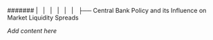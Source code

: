 ####### |   |   |   |   |   |   ├── Central Bank Policy and its Influence on Market Liquidity Spreads

*Add content here*
